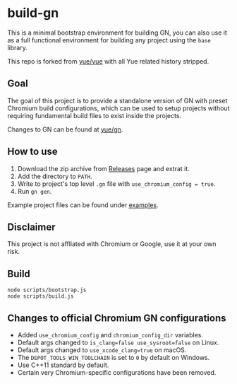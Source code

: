 # build-gn

This is a minimal bootstrap environment for building GN, you can also use it
as a full functional environment for building any project using the `base`
library.

This repo is forked from [yue/yue](https://github.com/yue/yue) with all Yue
related history stripped.

## Goal

The goal of this project is to provide a standalone version of GN with preset
Chromium build configurations, which can be used to setup projects without
requiring fundamental build files to exist inside the projects.

Changes to GN can be found at [yue/gn](https://github.com/yue/gn).

## How to use

1. Download the zip archive from
   [Releases](https://github.com/yue/build-gn/releases) page and extrat it.
2. Add the directory to `PATH`.
3. Write to project's top level `.gn` file with `use_chromium_config = true`.
4. Run `gn gen`.

Example project files can be found under
[examples](https://github.com/yue/build-gn/tree/master/examples).

## Disclaimer

This project is not affliated with Chromium or Google, use it at your own risk.

## Build

```
node scripts/bootstrap.js
node scripts/build.js
```

## Changes to official Chromium GN configurations

* Added `use_chromium_config` and `chromium_config_dir` variables.
* Default args changed to `is_clang=false use_sysroot=false` on Linux.
* Default args changed to `use_xcode_clang=true` on macOS.
* The `DEPOT_TOOLS_WIN_TOOLCHAIN` is set to `0` by default on Windows.
* Use C++11 standard by default.
* Certain very Chromium-specific configurations have been removed.
